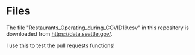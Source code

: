 # Files
The file "Restaurants_Operating_during_COVID19.csv" in this repository is downloaded from https://data.seattle.gov/. 

I use this to test the pull requests functions!
